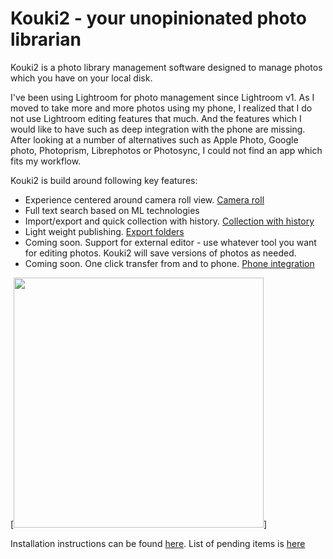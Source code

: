 # Kouki2 - your unopinionated photo librarian

Kouki2 is a photo library management software designed to manage photos which you have on your local disk.

I've been using Lightroom for photo management since Lightroom v1. As I moved to take more and more photos using my phone, I realized that I do not use Lightroom editing features that much. And the features which I would like to have such as deep integration with the phone are missing. After looking at a number of alternatives such as Apple Photo, Google photo, Photoprism, Librephotos or Photosync, I could not find an app which fits my workflow.

Kouki2 is build around following key features:

- Experience centered around camera roll view. [Camera roll](https://github.com/alexezh/kouki2/wiki/CameraRoll)
- Full text search based on ML technologies
- Import/export and quick collection with history. [Collection with history](https://github.com/alexezh/kouki2/wiki/Collections-with-history)
- Light weight publishing. [Export folders](https://github.com/alexezh/kouki2/wiki/Export-folders)
- Coming soon. Support for external editor - use whatever tool you want for editing photos. Kouki2 will save versions of photos as needed.
- Coming soon. One click transfer from and to phone. [Phone integration](https://github.com/alexezh/kouki2/wiki/Phone)

[<img src="./readme-screen.jpeg1" width="400" />]

Installation instructions can be found [here](https://github.com/alexezh/kouki2/wiki/Installation). List of pending items is [here]([web](https://github.com/alexezh/kouki2/)https://github.com/alexezh/kouki2/web/todo.md)

